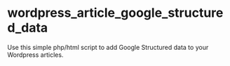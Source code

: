 # wordpress_article_google_structured_data
Use this simple php/html script to add Google Structured data to your Wordpress articles.
